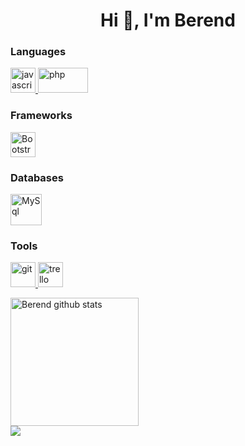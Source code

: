 <h1 align="center">Hi 👋, I'm Berend</h1>

<h3 align="left">Languages</h3>
<p align="left">
<!--   <img src="https://www.vectorlogo.zone/logos/w3_html5/w3_html5-icon.svg" alt="html5" width="40" height="40" /> -->
<!--   <img src="https://devicon.dev/devicon.git/icons/css3/css3-original.svg" alt="html5" width="40" height="40" /> -->
  <a href="https://developer.mozilla.org/en-US/docs/Web/javascript">
    <img src="https://upload.vectorlogo.zone/logos/javascript/images/239ec8a4-163e-4792-83b6-3f6d96911757.svg" alt="javascript" width="40" height="40" />
  </a>
<!--   <img src="https://devicons.github.io/devicon/devicon.git/icons/nodejs/nodejs-original-wordmark.svg" alt="nodejs" width="40" height="40" /> -->
  <a href="https://www.php.net/">
    <img src="https://www.vectorlogo.zone/logos/php/php-ar21.svg" alt="php" width="80" height="40" />
  </a>
</p>


<h3 align="left">Frameworks</h3>
<p align="left">
  <a href="https://getbootstrap.com/">
    <img src="https://www.vectorlogo.zone/logos/getbootstrap/getbootstrap-icon.svg" alt="Bootstrap" width="40" height="40" />
  </a>
</p>

<h3 align="left">Databases</h3>
<p align="left">
  <a href="https://www.mysql.com/">
    <img src="https://www.vectorlogo.zone/logos/mysql/mysql-official.svg" alt="MySql" width="50" height="50" />
  </a>
<!--   <img src="https://devicons.github.io/devicon/devicon.git/icons/mongodb/mongodb-original-wordmark.svg" alt="mongodb" width="40" height="40" /> -->
</p>

<h3 align="left">Tools</h3>
<p align="left">
  <a href="https://git-scm.com/">
    <img src="https://www.vectorlogo.zone/logos/git-scm/git-scm-icon.svg" alt="git" width="40" height="40" />
  </a>
  <a href="https://trello.com/">
    <img src="https://www.vectorlogo.zone/logos/trello/trello-icon.svg" alt="trello" width="40" height="40"/>
  </a>
</p>

<!--<h3 align="left">CMS</h3>
<p align="left">
  <img src="https://raw.githubusercontent.com/devicons/devicon/ac557d6ff33ff370a5db99f97aeab35ea5c67fbd/icons/wordpress/wordpress-plain.svg" alt="wordpress" width="40" height="40" />
</p>-->

<a href="https://github.com/anuraghazra/github-readme-stats">
  <img src="https://github-readme-stats.vercel.app/api?username=berend109&include_all_commits=true&theme=gruvbox" alt="Berend github stats" height="205"/>
</a>
<br>
<a href="https://github.com/anuraghazra/github-readme-stats">
 <img align="left" src="https://github-readme-stats.vercel.app/api/top-langs/?username=berend109&include_all_commits=true&layout=compact&theme=gruvbox&hide=shell" />
</a>


<!--
**berend109/berend109** is a ✨ _special_ ✨ repository because its `README.md` (this file) appears on your GitHub profile.

Here are some ideas to get you started:

- 🔭 I’m currently working on ...
- 🌱 I’m currently learning ...
- 👯 I’m looking to collaborate on ...
- 🤔 I’m looking for help with ...
- 💬 Ask me about ...
- 📫 How to reach me: ...
- 😄 Pronouns: ...
- ⚡ Fun fact: ...
-->
